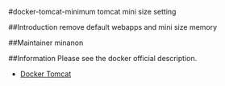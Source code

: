 #docker-tomcat-minimum
tomcat mini size setting

##Introduction
remove default webapps and mini size memory

##Maintainer
minanon

##Information
Please see the docker official description.
- [Docker Tomcat](https://registry.hub.docker.com/_/tomcat/)
